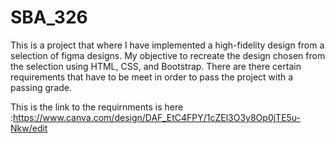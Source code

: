 # SBA_326
This is a project that where I have implemented a high-fidelity design from a selection of figma designs. 
My objective to recreate the design chosen from the selection using HTML, CSS, and Bootstrap.
There are there certain requirements that have to be meet in order to pass the project with a passing grade. 

This is the link to the requirnments is here :https://www.canva.com/design/DAF_EtC4FPY/1cZEl3O3y8Op0jTE5u-Nkw/edit
